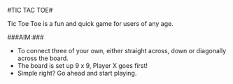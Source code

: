 #TIC TAC TOE#

Tic Toe Toe is a fun and quick game for users of any age. 

###AIM:###
- To connect three of your own, either straight across, down or diagonally across the board.
- The board is set up 9 x 9, Player X goes first!
- Simple right? Go ahead and start playing. 
